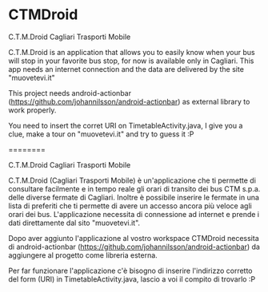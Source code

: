 CTMDroid
========
C.T.M.Droid Cagliari Trasporti Mobile

C.T.M.Droid is an application that allows you to easily know when your bus will stop in your favorite bus stop, for now is available only in Cagliari.
This app needs an internet connection and the data are delivered by the site "muovetevi.it"

This project needs android-actionbar (https://github.com/johannilsson/android-actionbar) as external library to work properly.

You need to insert the corret URI on TimetableActivity.java, I give you a clue, make a tour on "muovetevi.it" and try to guess it :P

========


C.T.M.Droid Cagliari Trasporti Mobile

C.T.M.Droid (Cagliari Trasporti Mobile) è un'applicazione che ti permette di consultare facilmente e in tempo reale gli orari di transito dei bus CTM s.p.a. delle diverse fermate di Cagliari.
Inoltre è possibile inserire le fermate in una lista di preferiti che ti permette di avere un accesso ancora più veloce agli orari dei bus.
L'applicazione necessita di connessione ad internet e prende i dati direttamente dal sito "muovetevi.it".

Dopo aver aggiunto l'applicazione al vostro workspace CTMDroid necessita di android-actionbar (https://github.com/johannilsson/android-actionbar) da aggiungere al progetto come libreria esterna.

Per far funzionare l'applicazione c'è bisogno di inserire l'indirizzo corretto del form (URI) in TimetableActivity.java, lascio a voi il compito di trovarlo :P





